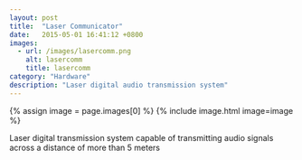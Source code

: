 ```yaml
---
layout: post
title:  "Laser Communicator"
date:   2015-05-01 16:41:12 +0800
images:
  - url: /images/lasercomm.png
    alt: lasercomm
    title: lasercomm
category: "Hardware"
description: "Laser digital audio transmission system"
---
```


{% assign image = page.images[0] %} 
{% include image.html image=image %}

Laser digital transmission system capable of transmitting audio signals across a distance of more than 5 meters
